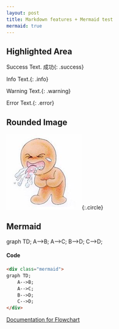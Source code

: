 ```yaml
---
layout: post
title: Markdown features + Mermaid test
mermaid: true
---
```




## Highlighted Area

Success Text. 成功{: .success}

Info Text.{: .info}

Warning Text.{: .warning}

Error Text.{: .error}

## Rounded Image

![](liao.jpg){:.circle}

## Mermaid

<div class="mermaid">
graph TD;
    A-->B;
    A-->C;
    B-->D;
    C-->D;
</div>

#### Code
```html
<div class="mermaid">
graph TD;
    A-->B;
    A-->C;
    B-->D;
    C-->D;
</div>
```

[Documentation for Flowchart](https://mermaidjs.github.io/flowchart.html)
